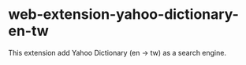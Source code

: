 # web-extension-yahoo-dictionary-en-tw

This extension add Yahoo Dictionary (en -> tw) as a search engine.
